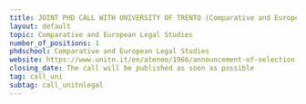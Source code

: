 ```yaml
---
title: JOINT PHD CALL WITH UNIVERSITY OF TRENTO (Comparative and European Legal Studies), ITALY  
layout: default
topic: Comparative and European Legal Studies
number_of_positions: 1
phdschool: Comparative and European Legal Studies
website: https://www.unitn.it/en/ateneo/1966/announcement-of-selection
closing_date: The call will be published as soon as possible
tag: call_uni
subtag: call_unitnlegal
---
```

